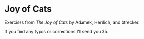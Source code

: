 Joy of Cats
===========

Exercises from _The Joy of Cats_ by Adamek, Herrlich, and Strecker.

If you find any typos or corrections I'll send you $5.
